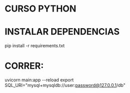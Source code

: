 # CURSO PYTHON
# INSTALAR DEPENDENCIAS
 pip install -r requirements.txt
# CORRER:
uvicorn main:app --reload
export SQL_URI="mysql+mysqldb://user:password@127.0.0.1/db"
